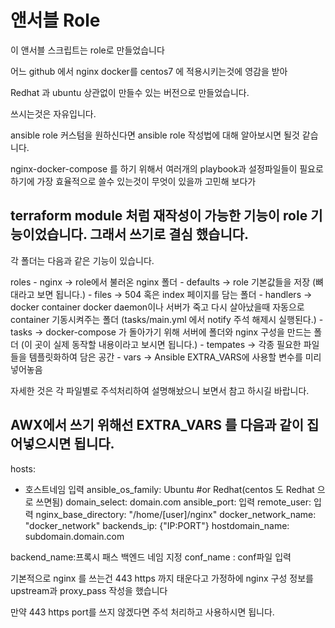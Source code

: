 # 앤서블 Role

이 앤서블 스크립트는 role로 만들었습니다

어느 github 에서 nginx docker를 centos7 에 적용시키는것에 영감을 받아 

Redhat 과 ubuntu 상관없이 만들수 있는 버전으로 만들었습니다.

쓰시는것은 자유입니다.

ansible role 커스텀을 원하신다면 ansible role 작성법에 대해 알아보시면 될것 같습니다.

nginx-docker-compose 를 하기 위해서 여러개의 playbook과 설정파일들이 필요로 하기에 가장 효율적으로 쓸수 있는것이 무엇이 있을까 고민해 보다가 

terraform module 처럼 재작성이 가능한 기능이 role 기능이었습니다. 그래서 쓰기로 결심 했습니다.
---

각 폴더는 다음과 같은 기능이 있습니다.

roles
    - nginx -> role에서 불러온 nginx 폴더
        - defaults -> role 기본값들을 저장 (뼈대라고 보면 됩니다.)
        - files -> 504 혹은 index 페이지를 담는 폴더
        - handlers -> docker container docker daemon이나 서버가 죽고 다시 살아났을때 자동으로 container 기동시켜주는 폴더 (tasks/main.yml 에서 notify 주석 해제시 실행된다.)
        - tasks -> docker-compose 가 돌아가기 위해 서버에 폴더와 nginx 구성을 만드는 폴더 (이 곳이 실제 동작할 내용이라고 보시면 됩니다.)
        - tempates -> 각종 필요한 파일들을 템플릿화하여 담은 공간
        - vars -> Ansible EXTRA_VARS에 사용할 변수를 미리 넣어놓음

자세한 것은 각 파일별로 주석처리하여 설명해놨으니 보면서 참고 하시길 바랍니다.

AWX에서 쓰기 위해선 EXTRA_VARS 를 다음과 같이 집어넣으시면 됩니다.
---
hosts: 
  - 호스트네임 입력
ansible_os_family: Ubuntu #or Redhat(centos 도 Redhat 으로 쓰면됨)
domain_select: domain.com
ansible_port: 입력
remote_user: 입력
nginx_base_directory: "/home/\[user\]/nginx"
docker_network_name: "docker_network"
backends_ip: {"IP:PORT"}
hostdomain_name: subdomain.domain.com

backend_name:프록시 패스 백엔드 네임 지정
conf_name : conf파일 입력

기본적으로 nginx 를 쓰는건 443 https 까지 태운다고 가정하에 nginx 구성 정보를 upstream과 proxy_pass 작성을 했습니다

만약 443 https port를 쓰지 않겠다면 주석 처리하고 사용하시면 됩니다.


